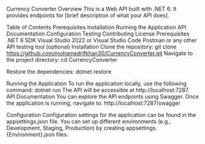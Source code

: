 Currency Converter
Overview
This is a Web API built with .NET 6. It provides endpoints for [brief description of what your API does].

Table of Contents
Prerequisites
Installation
Running the Application
API Documentation
Configuration
Testing
Contributing
License
Prerequisites
.NET 6 SDK
Visual Studio 2022 or Visual Studio Code
Postman or any other API testing tool (optional)
Installation
Clone the repository:
git clone https://github.com/mohamedrifkhan30/CurrencyConverter.git
Navigate to the project directory:
cd CurrencyConverter

Restore the dependencies:
dotnet restore

Running the Application
To run the application locally, use the following command:
dotnet run
The API will be accessible at http://localhost:7287.
API Documentation
You can explore the API endpoints using Swagger. Once the application is running, navigate to:
http://localhost:7287/swagger

Configuration
Configuration settings for the application can be found in the appsettings.json file. You can set up different environments (e.g., Development, Staging, Production) by creating appsettings.{Environment}.json files.
